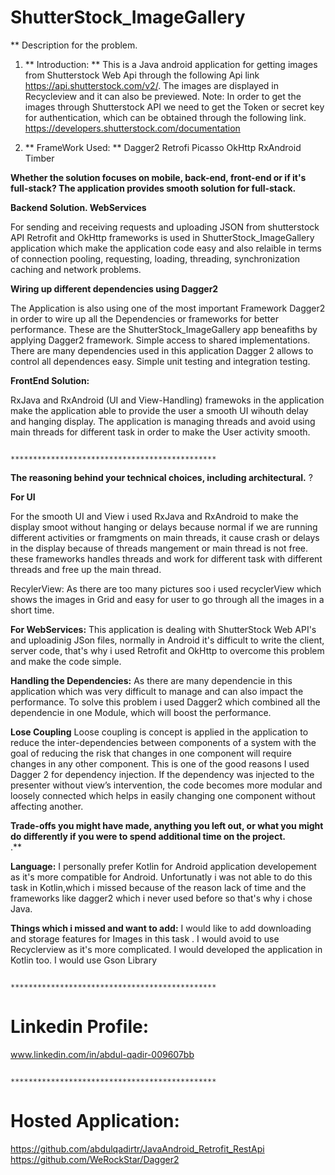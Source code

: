 # ShutterStock_ImageGallery

 ** Description for the problem.
 
 1. ** Introduction: **
This is a Java android application for getting images from Shutterstock Web Api through the following Api link  https://api.shutterstock.com/v2/. The images are displayed in Recycleview and it can also be previewed.
Note: In order to get the images through Shutterstock API we need to get the Token or secret key for authentication, which can be obtained through the following link. https://developers.shutterstock.com/documentation

 2. ** FrameWork Used: **
Dagger2
Retrofi
Picasso
OkHttp
RxAndroid
Timber                          

**Whether the solution focuses on mobile, back-end, front-end or if it's full-stack?
The application provides smooth solution for full-stack.**

**Backend Solution.
 WebServices**
 
For sending and receiving requests and uploading JSON from shutterstock API Retrofit and OkHttp frameworks is used in ShutterStock_ImageGallery application which make the application code easy and also relaible in terms of connection pooling, requesting, loading, threading, synchronization caching and network problems.


**Wiring up different dependencies using Dagger2**

The Application is also using one of the most important Framework Dagger2 in order to wire up all the  Dependencies or frameworks for better performance. These are the ShutterStock_ImageGallery app beneafiths by applying  Dagger2 framework.
 Simple access to shared implementations.
There are many dependencies used in this application Dagger 2 allows to control all dependences easy.
Simple unit testing and integration testing. 


**FrontEnd Solution:**

 RxJava and RxAndroid (UI and View-Handling)
framewoks in the application make the application able to provide the user a smooth UI wihouth delay and hanging display. 
The application is managing threads and avoid using main threads for different task in order to make the User activity smooth.

                                  
                                  **********************************************
                                  
                                  

**The reasoning behind your technical choices, including architectural.** ?

**For UI**
 
For the smooth UI and View i used RxJava and RxAndroid to make the  display smoot without hanging or delays because normal if we are running different activities or framgments on main threads, it cause crash or delays in the display because of threads mangement or main thread is not free. these frameworks handles threads and work for different task with different threads and free up the main thread.

RecylerView: As there are too many pictures soo i used recyclerView which shows the images in Grid and easy for user to go through all the images in a short time.

**For WebServices:**
This application is dealing with ShutterStock Web API's and uploadinig JSon files,  normally in Android it's difficult to write the client, server code, that's why i used Retrofit and OkHttp to overcome this problem and make the code simple.

**Handling the Dependencies:**
As there are many dependencie in this application which was very difficult to manage and can also impact the performance.
To solve this problem i used Dagger2 which combined all the dependencie in one Module, which will boost the performance.

**Lose Coupling**
 Loose coupling is concept is applied in the application to reduce the inter-dependencies between components of a system with the goal of reducing the risk that changes in one component will require changes in any other component.
 This is one of the good reasons I used Dagger 2 for dependency injection. If the dependency was injected to the presenter without view’s intervention, the code becomes more modular and loosely connected which helps in easily changing one component without affecting another.
 
 
**Trade-offs you might have made, anything you left out, or what you might do differently if you were to spend additional time on the project.**                 
.**


 **Language:** 
I personally prefer Kotlin for Android application developement as it's more compatible for Android.
Unfortunatly i was not able to do this task in Kotlin,which i missed because of the reason lack of time and the frameworks like dagger2 which i never used before so that's why i chose Java.

**Things which i missed and want to add:**
 I would like to add downloading and storage features for Images in this task .
 I would avoid to use Recyclerview as it's more complicated.
 I would developed the application in Kotlin too.
 I would use Gson Library
 
 
 
                               **********************************************
 
 # Linkedin Profile:
 www.linkedin.com/in/abdul-qadir-009607bb
 
 
                               **********************************************
 
 
 # Hosted Application:
 https://github.com/abdulqadirtr/JavaAndroid_Retrofit_RestApi
 https://github.com/WeRockStar/Dagger2
 
 




